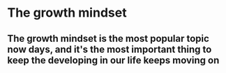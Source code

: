 # The growth mindset
## The growth mindset is the most popular topic now days, and it's the most important thing to keep the developing in our life keeps moving on
